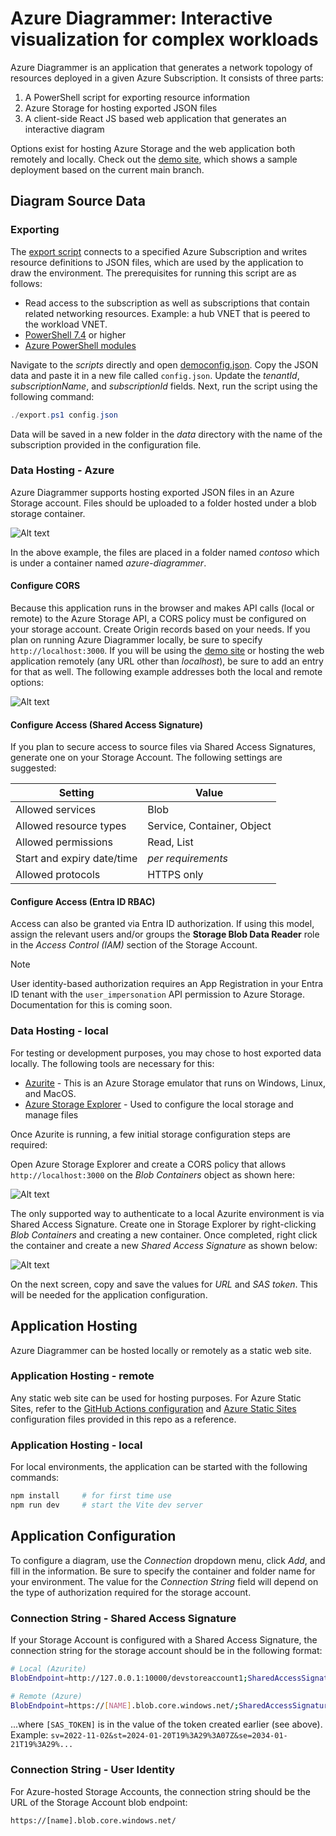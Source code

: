 # Azure Diagrammer: Interactive visualization for complex workloads

Azure Diagrammer is an application that generates a network topology of resources deployed in a given Azure Subscription. It consists of three parts:

1. A PowerShell script for exporting resource information
2. Azure Storage for hosting exported JSON files
3. A client-side React JS based web application that generates an interactive diagram

Options exist for hosting Azure Storage and the web application both remotely and locally. Check out the [demo site](https://azdiagram.nielski.com/), which shows a sample deployment based on the current main branch.

## Diagram Source Data

### Exporting

The [export script](/scripts/export.ps1) connects to a specified Azure Subscription and writes resource definitions to JSON files, which are used by the application to draw the environment. The prerequisites for running this script are as follows:

* Read access to the subscription as well as subscriptions that contain related networking resources. Example: a hub VNET that is peered to the workload VNET.
* [PowerShell 7.4](https://learn.microsoft.com/en-us/powershell/scripting/install/installing-powershell?view=powershell-7.4) or higher
* [Azure PowerShell modules](https://learn.microsoft.com/en-us/powershell/azure/install-azure-powershell?view=azps-11.2.0)

Navigate to the *scripts* directly and open [democonfig.json](/scripts/democonfig.json). Copy the JSON data and paste it in a new file called `config.json`. Update the *tenantId*, *subscriptionName*, and *subscriptionId* fields. Next, run the script using the following command:

```powershell
./export.ps1 config.json
```

Data will be saved in a new folder in the *data* directory with the name of the subscription provided in the configuration file.

### Data Hosting - Azure

Azure Diagrammer supports hosting exported JSON files in an Azure Storage account. Files should be uploaded to a folder hosted under a blob storage container.

![Alt text](/media//files-azure.png)

In the above example, the files are placed in a folder named *contoso* which is under a container named *azure-diagrammer*.

#### Configure CORS

Because this application runs in the browser and makes API calls (local or remote) to the Azure Storage API, a CORS policy must be configured on your storage account. Create Origin records based on your needs. If you plan on running Azure Diagrammer locally, be sure to specify `http://localhost:3000`. If you will be using the [demo site](https://azdiagram.nielski.com/) or hosting the web application remotely (any URL other than *localhost*), be sure to add an entry for that as well. The following example addresses both the local and remote options:

![Alt text](/media/cors-azure.png)

#### Configure Access (Shared Access Signature)

If you plan to secure access to source files via Shared Access Signatures, generate one on your Storage Account. The following settings are suggested:

| Setting | Value |
| ------- | ----- |
| Allowed services | Blob |
| Allowed resource types | Service, Container, Object |
| Allowed permissions | Read, List |
| Start and expiry date/time | *per requirements* |
| Allowed protocols | HTTPS only |

#### Configure Access (Entra ID RBAC)

Access can also be granted via Entra ID authorization. If using this model, assign the relevant users and/or groups the **Storage Blob Data Reader** role in the *Access Control (IAM)* section of the Storage Account.

> [!NOTE]
> User identity-based authorization requires an App Registration in your Entra ID tenant with the `user_impersonation` API permission to Azure Storage. Documentation for this is coming soon.

### Data Hosting - local

For testing or development purposes, you may chose to host exported data locally. The following tools are necessary for this:

* [Azurite](https://learn.microsoft.com/en-us/azure/storage/common/storage-use-azurite?toc=%2Fazure%2Fstorage%2Fblobs%2Ftoc.json&bc=%2Fazure%2Fstorage%2Fblobs%2Fbreadcrumb%2Ftoc.json&tabs=visual-studio-code%2Cblob-storage) - This is an Azure Storage emulator that runs on Windows, Linux, and MacOS.
* [Azure Storage Explorer](https://azure.microsoft.com/en-us/products/storage/storage-explorer/) - Used to configure the local storage and manage files

Once Azurite is running, a few initial storage configuration steps are required:

Open Azure Storage Explorer and create a CORS policy that allows `http://localhost:3000` on the *Blob Containers* object as shown here:

![Alt text](/media/cors-azurite.png)

The only supported way to authenticate to a local Azurite environment is via Shared Access Signature. Create one in Storage Explorer by right-clicking *Blob Containers* and creating a new container. Once completed, right click the container and create a new *Shared Access Signature* as shown below:

![Alt text](/media/sas-azurite.png)

On the next screen, copy and save the values for *URL* and *SAS token*. This will be needed for the application configuration.

## Application Hosting

Azure Diagrammer can be hosted locally or remotely as a static web site.

### Application Hosting - remote

Any static web site can be used for hosting purposes. For Azure Static Sites, refer to the [GitHub Actions configuration](/.github/workflows/azure-static-web-apps-jolly-pond-05d459110.yml) and [Azure Static Sites](staticwebapp.config.json) configuration files provided in this repo as a reference.

### Application Hosting - local

For local environments, the application can be started with the following commands:

```bash
npm install     # for first time use
npm run dev     # start the Vite dev server
```

## Application Configuration

To configure a diagram, use the *Connection* dropdown menu, click *Add*, and fill in the information. Be sure to specify the container and folder name for your environment. The value for the *Connection String* field will depend on the type of authorization required for the storage account.

### Connection String - Shared Access Signature

If your Storage Account is configured with a Shared Access Signature, the connection string for the storage account should be in the following format:

```bash
# Local (Azurite)
BlobEndpoint=http://127.0.0.1:10000/devstoreaccount1;SharedAccessSignature=[SAS_Token]

# Remote (Azure)
BlobEndpoint=https://[NAME].blob.core.windows.net/;SharedAccessSignature=[SAS_Token]
```

...where `[SAS_TOKEN]` is in the value of the token created earlier (see above). Example: `sv=2022-11-02&st=2024-01-20T19%3A29%3A07Z&se=2034-01-21T19%3A29%...`

### Connection String - User Identity

For Azure-hosted Storage Accounts, the connection string should be the URL of the Storage Account blob endpoint:

```bash
https://[name].blob.core.windows.net/
```
